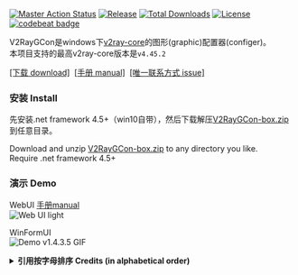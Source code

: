 [![Master Action Status][1]][2] [![Release][3]][4] [![Total Downloads][5]][6] [![License][7]][8] [![codebeat badge][13]][14]

[1]: https://github.com/vrnobody/V2RayGCon/actions/workflows/release.yml/badge.svg "Build Status Badge"
[2]: https://github.com/vrnobody/V2RayGCon/actions "Actions detail"
[3]: https://img.shields.io/github/release/vrnobody/V2RayGCon.svg "Release Badge"
[4]: https://github.com/vrnobody/V2RayGCon/releases/latest "Releases"
[5]: https://img.shields.io/github/downloads/vrnobody/V2RayGCon/total.svg "Total Downloads Badge"
[6]: https://somsubhra.github.io/github-release-stats/?username=vrnobody&repository=V2RayGCon&per_page=30 "Download Details"
[7]: https://img.shields.io/github/license/vrnobody/V2RayGCon.svg "Licence Badge"
[8]: https://github.com/vrnobody/V2RayGCon/blob/master/LICENSE "Licence"
[9]: https://github.com/vrnobody/V2RayGCon/releases/latest "Latest release"
[10]: https://vrnobody.github.io/V2RayGCon/ "github.io"
[11]: https://github.com/vrnobody/V2RayGCon/issues "Issues"
[12]: https://github.com/vrnobody/luna-scripts "Luna scripts"
[13]: https://codebeat.co/badges/2877dcc5-5f53-4cb0-8178-6b39cd74e788 "codebeat badge"
[14]: https://codebeat.co/projects/github-com-vrnobody-v2raygcon-master "codebeat report"

V2RayGCon是windows下[v2ray-core](https://www.v2fly.org)的图形(graphic)配置器(configer)。  
本项目支持的最高v2ray-core版本是`v4.45.2`  

[\[下载 download\]][9]&nbsp;&nbsp;[\[手册 manual\]][10]&nbsp;&nbsp;[\[唯一联系方式 issue\]][11]  

### 安装 Install
先安装.net framework 4.5+（win10自带），然后下载解压[V2RayGCon-box.zip][9]到任意目录。  
  
Download and unzip [V2RayGCon-box.zip][9] to any directory you like.  
Require .net framework 4.5+  

### 演示 Demo
WebUI [手册manual](https://vrnobody.github.io/V2RayGCon/03-plugins/01-luna/40-web-ui/)  
![Web UI light](https://vrnobody.github.io/V2RayGCon/images/luna/web_ui_light_v0.0.2.0.png)  

WinFormUI  
![Demo v1.4.3.5 GIF](https://vrnobody.github.io/V2RayGCon/images/forms/demo_basics_v1.4.3.5.gif)  
  
  
<details>
<summary><b>引用按字母排序 Credits (in alphabetical order)</b></summary>  
  
[2dust/v2rayN](https://github.com/2dust/v2rayN) vmess分享链接及订阅格式  
[Ahmad45123/AutoCompleteMenu-ScintillaNET](https://github.com/Ahmad45123/AutoCompleteMenu-ScintillaNET) 自动补全  
[brunoos/luasec](https://github.com/brunoos/luasec.git) Lua https  
[diegonehab/luasocket](https://github.com/diegonehab/luasocket.git) Lua socket  
[DuckSoft](https://github.com/XTLS/Xray-core/issues/91) vless分享链接格式  
[ekonbenefits/impromptu-interface](https://github.com/ekonbenefits/impromptu-interface) 代理对象  
[FourierTransformer/lua-complete](https://github.com/FourierTransformer/lua-complete.git) Lua模块补全  
[haf/DotNetZip.Semverd](https://github.com/haf/DotNetZip.Semverd) .net 4.0解压zip文件  
[Html Agility Pack](https://html-agility-pack.net/) HTML解释器  
[jacobslusser/ScintillaNET](https://github.com/jacobslusser/ScintillaNET) 编辑器  
[JamesNK/Newtonsoft.Json](https://github.com/JamesNK/Newtonsoft.Json) 处理json  
[micjahn/ZXing.Net](https://github.com/micjahn/ZXing.Net/) 处理二维码  
[moq/moq4](https://github.com/moq/moq4) 自动补全  
[mpeterv/luacheck](https://github.com/mpeterv/luacheck.git) Lua语义解释  
[msva/lua-htmlparser](https://github.com/msva/lua-htmlparser) HTML解释器  
[musva/V2RayW](https://github.com/musva/V2RayW) vless://...解码  
[neolithos/neolua](https://github.com/neolithos/neolua.git) NeoLuna插件中的Lua解释器  
[NLua/NLua](https://github.com/NLua/NLua) Luna插件中的lua解释器  
[openLuat/LuatOS](https://github.com/openLuat/LuatOS) Lua脚本支持task  
[PoseidonM4A4/v2rayP](https://github.com/PoseidonM4A4/v2rayP) Launcher等多处代码参(抄)考(习)来源  
[ravibpatel/AutoUpdater.NET](https://github.com/ravibpatel/AutoUpdater.NET) 自动更新功能及ZipExtractor源码  
[rxi/json.lua](https://github.com/rxi/json.lua) Luna插件中的json解释器  
[shadowsocksr-backup/shadowsocksr-csharp](https://github.com/shadowsocksr-backup/shadowsocksr-csharp) 屏幕扫码实现代码  
[txthinking/blackwhite](https://github.com/txthinking/blackwhite) ProxySetter插件中的默认PAC  
[v2ray/v2ray-core](https://github.com/v2ray/v2ray-core) v2ray-core服务端  
[wilhelmy/lua-bencode](https://bitbucket.org/wilhelmy/lua-bencode) bencode(torrent)解释器  
[XTLS/Xray-core](https://github.com/XTLS/Xray-core) Xray-core服务端  
  
以及上面的部分包的依赖包。  
  
<b>WebUI引用到的包</b>  
[ajaxorg/ace](https://github.com/ajaxorg/ace) 代码编辑器  
[anish2690/vue-draggable-next](https://github.com/anish2690/vue-draggable-next) 拖放排序  
[EHfive/v2ray-jsonschema](https://github.com/EHfive/v2ray-jsonschema) config.json自动补全  
[HENNGE/vue3-pagination](https://github.com/HENNGE/vue3-pagination) 分页  
[neocotic/qrious](https://github.com/neocotic/qrious) 二维码生成  
[selimdoyranli/v-dropdown-menu](https://github.com/selimdoyranli/v-dropdown-menu) 弹出式菜单  
[sweetalert2/sweetalert2](https://github.com/sweetalert2/sweetalert2) 网页内弹窗  
[yangss3/vue3-i18n](https://github.com/yangss3/vue3-i18n) 多语言支持  
  
当然还有 vue, pinia, eslint, tailwind, prettier, fontawesome 等等。  
  
</details>

